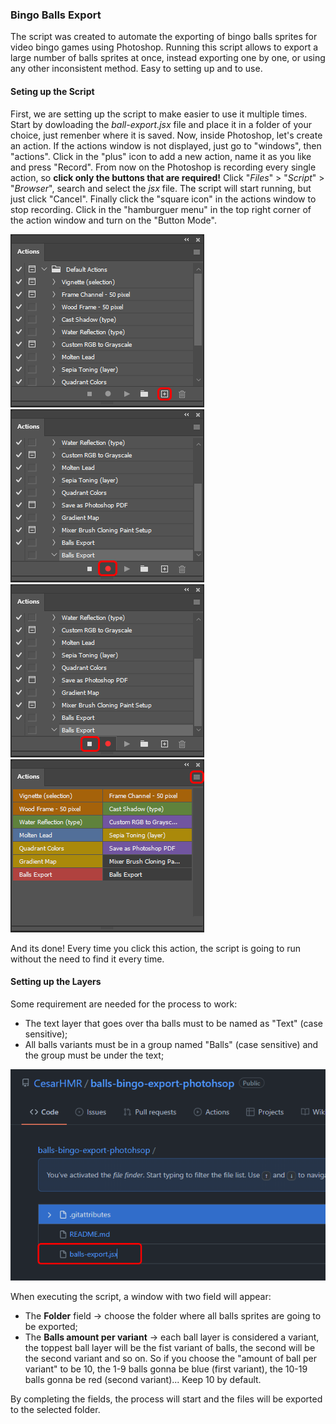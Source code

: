 ### Bingo Balls Export
The script was created to automate the exporting of bingo balls sprites for video bingo games using Photoshop. Running this script allows to export a large number of balls sprites at once, instead exporting one by one, or using any other inconsistent method. Easy to setting up and to use.

#### Seting up the Script
First, we are setting up the script to make easier to use it multiple times. Start by dowloading the *ball-export.jsx* file and place it in a folder of your choice, just remenber where it is saved. Now, inside Photoshop, let's create an action. If the actions window is not displayed, just go to "windows", then "actions". Click in the "plus" icon to add a new action, name it as you like and press "Record". From now on the Photoshop is recording every single action, so **click only the buttons that are required!** Click "*Files*" > "*Script*" > "*Browser*", search and select the *jsx* file. The script will start running, but just click "Cancel". Finally click the "square icon" in the actions window to stop recording. Click in the "hamburguer menu" in the top right corner of the action window and turn on the "Button Mode".

![image-1.png](./images/image-1.png) ![image-2.png](./images/image-2.png)
![image-3.png](./images/image-3.png) ![image-4.png](./images/image-4.png)

And its done! Every time you click this action, the script is going to run without the need to find it every time.


#### Setting up the Layers
Some requirement are needed for the process to work:
- The text layer that goes over tha balls must to be named as "Text" (case sensitive);
- All balls variants must be in a group named "Balls" (case sensitive) and the group must be under the text;

![image-5.png](./images/image-5.png)

When executing the script, a window with two field will appear:
- The **Folder** field -> choose the folder where all balls sprites are going to be exported;
- The **Balls amount per variant** -> each ball layer is considered a variant, the toppest ball layer will be the fist variant of balls, the second will be the second variant and so on. So if you choose the "amount of ball per variant" to be 10, the 1-9 balls gonna be blue (first variant), the 10-19 balls gonna be red (second variant)... Keep 10 by default.

By completing the fields, the process will start and the files will be exported to the selected folder.